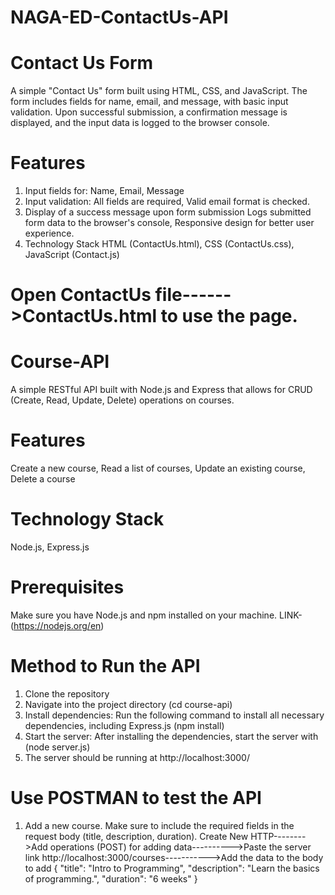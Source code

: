 # NAGA-ED-ContactUs-API
# Contact Us Form

A simple "Contact Us" form built using HTML, CSS, and JavaScript. The form includes fields for name, email, and message, with basic input validation. Upon successful submission, a confirmation message is displayed, and the input data is logged to the browser console.

# Features
1) Input fields for:
   Name,
   Email,
   Message
2) Input validation:
   All fields are required,
   Valid email format is checked.
3) Display of a success message upon form submission 
   Logs submitted form data to the browser's console,
   Responsive design for better user experience.
4) Technology Stack
   HTML (ContactUs.html),
   CSS (ContactUs.css),
   JavaScript (Contact.js)
# Open ContactUs file------>ContactUs.html to use the page.

# Course-API
A simple RESTful API built with Node.js and Express that allows for CRUD (Create, Read, Update, Delete) operations on courses.

# Features
  Create a new course,
  Read a list of courses,
  Update an existing course,
  Delete a course
# Technology Stack
  Node.js,
  Express.js
# Prerequisites
  Make sure you have Node.js and npm installed on your machine. LINK- (https://nodejs.org/en)
# Method to Run the API
  1) Clone the repository 
  2) Navigate into the project directory (cd course-api)
  3) Install dependencies: Run the following command to install all necessary dependencies, including Express.js (npm install)
  4) Start the server: After installing the dependencies, start the server with (node server.js)
  5) The server should be running at http://localhost:3000/

# Use POSTMAN to test the API
  1) Add a new course. Make sure to include the required fields in the request body (title, description, duration).
     Create New HTTP-------->Add operations (POST) for adding data---------->Paste the server link http://localhost:3000/courses----------->Add the data to the body to add
{
  "title": "Intro to Programming",
  "description": "Learn the basics of programming.",
  "duration": "6 weeks"
}















